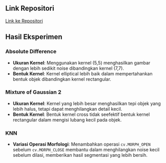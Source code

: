 ## Link Repositori
[Link ke Repositori](URL_REPOSITORI_GITHUB)

## Hasil Eksperimen
### Absolute Difference
- **Ukuran Kernel**: Menggunakan kernel (5,5) menghasilkan gambar dengan lebih sedikit noise dibandingkan kernel (7,7).
- **Bentuk Kernel**: Kernel elliptical lebih baik dalam mempertahankan bentuk objek dibandingkan kernel rectangular.

### Mixture of Gaussian 2
- **Ukuran Kernel**: Kernel yang lebih besar menghasilkan tepi objek yang lebih halus, tetapi dapat menghilangkan detail kecil.
- **Bentuk Kernel**: Bentuk kernel cross tidak seefektif bentuk kernel rectangular dalam mengisi lubang kecil pada objek.

### KNN
- **Variasi Operasi Morfologi**: Menambahkan operasi `cv.MORPH_OPEN` sebelum `cv.MORPH_CLOSE` membantu dalam menghilangkan noise kecil sebelum dilasi, memberikan hasil segmentasi yang lebih bersih.